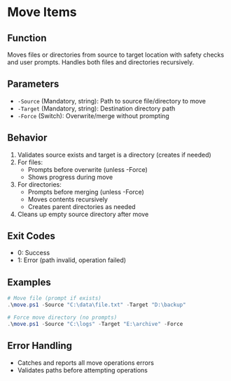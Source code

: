 # Move Items

## Function
Moves files or directories from source to target location with safety checks and user prompts. Handles both files and directories recursively.

## Parameters
- `-Source` (Mandatory, string): Path to source file/directory to move
- `-Target` (Mandatory, string): Destination directory path
- `-Force` (Switch): Overwrite/merge without prompting

## Behavior
1. Validates source exists and target is a directory (creates if needed)
2. For files:
   - Prompts before overwrite (unless -Force)
   - Shows progress during move
3. For directories:
   - Prompts before merging (unless -Force)
   - Moves contents recursively
   - Creates parent directories as needed
4. Cleans up empty source directory after move

## Exit Codes
- 0: Success
- 1: Error (path invalid, operation failed)

## Examples
```powershell
# Move file (prompt if exists)
.\move.ps1 -Source "C:\data\file.txt" -Target "D:\backup"

# Force move directory (no prompts)
.\move.ps1 -Source "C:\logs" -Target "E:\archive" -Force
```

## Error Handling
- Catches and reports all move operations errors
- Validates paths before attempting operations